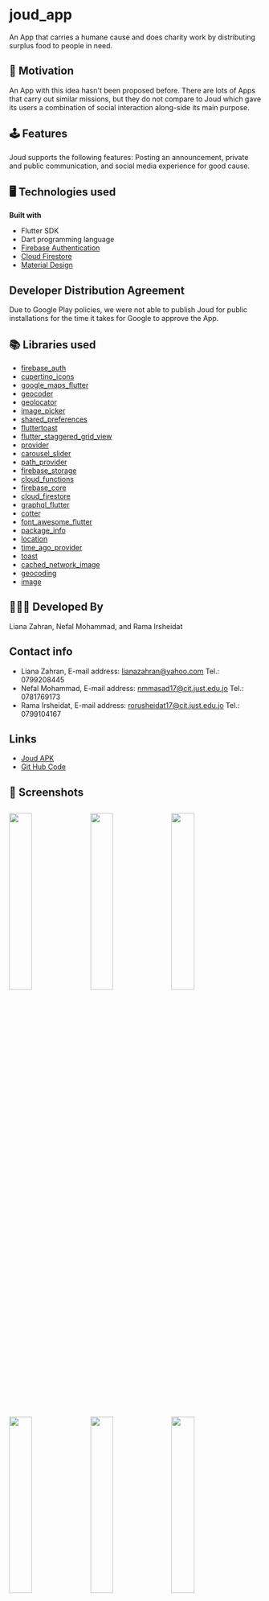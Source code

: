 # joud_app
An App that carries a humane cause and does charity work by distributing surplus food to people in need.


## 🚀 Motivation
An App with this idea hasn't been proposed before. There are lots of Apps that carry out similar missions, but 
they do not compare to Joud which gave its users a combination of social interaction along-side its main purpose.

## 🕹 Features
Joud supports the following features: Posting an announcement, private and public communication, and social media experience
for good cause.

## 🖥 Technologies used
<b>Built with</b>
- Flutter SDK
- Dart programming language
- [Firebase Authentication](https://firebase.google.com/docs/auth)
- [Cloud Firestore](https://firebase.google.com/products/firestore)
- [Material Design](https://material.io/)

## Developer Distribution Agreement
Due to Google Play policies, we were not able to publish Joud for public installations for the time it takes for
Google to approve the App.


## 📚 Libraries used
  * [firebase_auth](https://pub.dev/packages/firebase_auth)
  * [cupertino_icons](https://pub.dev/packages/cupertino_icons)
  * [google_maps_flutter](https://pub.dev/packages/google_maps_flutter)
  * [geocoder](https://pub.dev/packages/geocoder)
  * [geolocator](https://pub.dev/packages/geolocator)
  * [image_picker](https://pub.dev/packages/image_picker)
  * [shared_preferences](https://pub.dev/packages/shared_preferences)
  * [fluttertoast](https://pub.dev/packages/fluttertoast)
  * [flutter_staggered_grid_view](https://pub.dev/packages/flutter_staggered_grid_view)
  * [provider](https://pub.dev/packages/provider)
  * [carousel_slider](https://pub.dev/packages/carousel_slider)
  * [path_provider](https://pub.dev/packages/path_provider)
  * [firebase_storage](https://pub.dev/packages/firebase_storage)
  * [cloud_functions](https://pub.dev/packages/cloud_functions)
  * [firebase_core](https://pub.dev/packages/firebase_core)
  * [cloud_firestore](https://pub.dev/packages/cloud_firestore)
  * [graphql_flutter](https://pub.dev/packages/graphql_flutter)
  * [cotter](https://pub.dev/packages/cotter)
  * [font_awesome_flutter](https://pub.dev/packages/font_awesome_flutter)
  * [package_info](https://pub.dev/packages/package_info)
  * [location](https://pub.dev/packages/location)
  * [time_ago_provider](https://pub.dev/packages/time_ago_provider)
  * [toast](https://pub.dev/packages/toast)
  * [cached_network_image](https://pub.dev/packages/cached_network_image)
  * [geocoding](https://pub.dev/packages/geocoding)
  * [image](https://pub.dev/packages/image)

## 👨🏻‍💻 Developed By
Liana Zahran, Nefal Mohammad, and Rama Irsheidat

## Contact info
- Liana Zahran,    E-mail address: lianazahran@yahoo.com          Tel.: 0799208445
- Nefal Mohammad,  E-mail address: nmmasad17@cit.just.edu.jo      Tel.: 0781769173
- Rama Irsheidat,  E-mail address: rorusheidat17@cit.just.edu.jo  Tel.: 0799104167

## Links
* [Joud APK](https://drive.google.com/file/d/1_Cp7Mck2A1QumR2YHNHrkCxKhxeETn64/view?usp=sharing)
* [Git Hub Code](https://github.com/noor396/joud_app)



## 📸 Screenshots
<img src="../assets/1.jpeg" width="30%" height="30%">&ensp;<img src="../assets/7.jpeg" width="30%" height="30%">&ensp;<img src="./assets/3.jpeg" width="30%" height="30%">&ensp;
------
<img src="./assets/4.jpeg" width="30%" height="30%">&ensp;<img src="./assets/5.jpeg" width="30%" height="30%">&ensp;<img src="./assets/6.jpeg" width="30%" height="30%">&ensp;
------
<img src="./assets/2.jpeg" width="30%" height="30%">&ensp;<img src="./assets/8.jpeg" width="30%" height="30%">&ensp;

   
   
    


<img src="./assets/11.jpeg" width="30%" height="30%">&ensp;<img src="./assets/12.jpeg" width="30%" height="30%">&ensp;